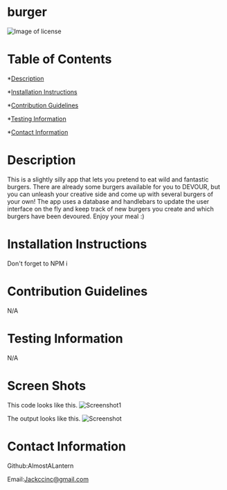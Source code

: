 # burger

![Image of license](https://img.shields.io/badge/License-MIT-blue)
  # Table of Contents
  *[Description](#description)
  
  *[Installation Instructions](#installationinstructions)
  
  *[Contribution Guidelines](#contributionguidelines)
  
  *[Testing Information](#testinginformation)
  
  *[Contact Information](#contactinformation)


  # Description 
  This is a slightly silly app that lets you pretend to eat wild and fantastic burgers. There are already some burgers available for you to DEVOUR, but you can unleash your creative side and come up with several burgers of your own! The app uses a database and handlebars to update the user interface on the fly and keep track of new burgers you create and which burgers have been devoured. Enjoy your meal :)

  # Installation Instructions
  Don't forget to NPM i 

  # Contribution Guidelines
  N/A

  # Testing Information
  N/A

  # Screen Shots
This code looks like this.
![Screenshot1](../public/images/Burger1.png)

The output looks like this. 
![Screenshot](../public/images/Burger.png)

  # Contact Information
  Github:AlmostALantern
 
  Email:Jackccinc@gmail.com



